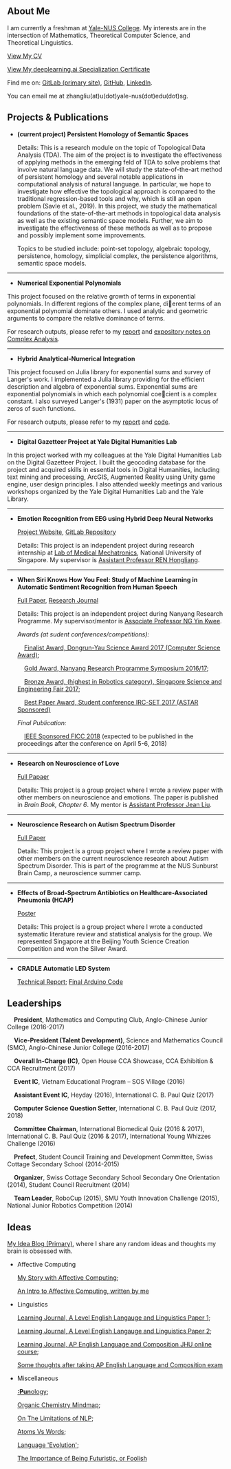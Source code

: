 ## About Me

I am currently a freshman at [Yale-NUS College](https://www.yale-nus.edu.sg). My interests are in the intersection of Mathematics, Theoretical Computer Science, and Theoretical Linguistics. 

[View My CV](https://github.com/zhangliu6/pdfs/blob/master/Liu%20Zhang%20-%20CV.pdf) 

[View My deeplearning.ai Specialization Certificate](https://www.coursera.org/account/accomplishments/specialization/3PAXFXZG7WAZ)

Find me on: [GitLab (primary site)](https://gitlab.com/Liu6), [GitHub](https://github.com/zhangliu6), [LinkedIn](https://www.linkedin.com/in/liu-zhang-384a85132/).

You can email me at zhangliu(at)u(dot)yale-nus(dot)edu(dot)sg.

## Projects & Publications

* **(current project) Persistent Homology of Semantic Spaces**

  Details: This is a research module on the topic of Topological Data Analysis (TDA). The aim of the project is to investigate the effectiveness of applying methods in the emerging feld of TDA to solve problems that involve natural language data. We will study the state-of-the-art method of persistent homology and several notable applications in computational analysis of natural language. In particular, we hope to investigate how effective the topological approach is compared to the traditional regression-based tools and why, which is still an open problem (Savle et al., 2019). In this project, we study the mathematical foundations of the state-of-the-art methods in topological data analysis as well as the existing semantic space models. Further, we aim to investigate the effectiveness of these methods as well as to propose and possibly implement some improvements.
  
  Topics to be studied include: point-set topology, algebraic topology, persistence, homology, simplicial complex, the persistence algorithms, semantic space models.

***
  
* **Numerical Exponential Polynomials**

This project focused on the relative growth of terms in exponential polynomials. In different regions of the complex plane, dierent terms of an exponential polynomial dominate others. I used analytic and geometric arguments to compare the relative dominance of terms.

For research outputs, please refer to my [report](https://github.com/zhangliu6/pdfs/blob/master/rank-terms-liu.pdf) and [expository notes on Complex Analysis](https://github.com/zhangliu6/pdfs/blob/master/notes-on-complex-analysis-liu.pdf).

***

* **Hybrid Analytical-Numerical Integration**

This project focused on Julia library for exponential sums and survey of Langer's work. I implemented a Julia library providing for the efficient description and algebra of exponential sums. Exponential sums are exponential polynomials in which each polynomial coecient is a complex constant. I also surveyed Langer's (1931) paper on the asymptotic locus of zeros of such functions.

For research outputs, please refer to my [report](https://www.unifiedtransformlab.com/outputs.html#Zha2019a) and [code](https://www.unifiedtransformlab.com/outputs.html#Zha2019b).

***

* **Digital Gazetteer Project at Yale Digital Humanities Lab**

In this project worked with my colleagues at the Yale Digital Humanities Lab on the Digital Gazetteer Project. I built the geocoding database for the project and acquired skills in essential tools in Digital Humanities, including text mining and processing, ArcGIS, Augmented Reality using Unity game engine, user design principles. I also attended weekly meetings and various workshops organized by the Yale Digital Humanities Lab and the Yale Library.

*** 

* **Emotion Recognition from EEG using Hybrid Deep Neural Networks**

  [Project Website](https://sites.google.com/view/liu-zhang/home), [GitLab Repository](https://gitlab.com/mobarakol.islam/Zhang_Liu.git)

  Details: This project is an independent project during research internship at [Lab of Medical Mechatronics](http://bioeng.nus.edu.sg/mm/), National University of Singapore. My supervisor is [Assistant Professor REN Hongliang](http://www.bioeng.nus.edu.sg/people/PI/REN/).

***

* **When Siri Knows How You Feel: Study of Machine Learning in Automatic Sentiment Recognition from Human Speech**

  [Full Paper](https://github.com/zhangliu6/pdfs/blob/master/FICC%202018_Camera%20Ready%20Version_FINAL.pdf), [Research Journal](https://github.com/zhangliu6/pdfs/blob/master/Research%20Journal.pdf)

  Details: This project is an independent project during Nanyang Research Programme. My supervisor/mentor is [Associate Professor NG Yin Kwee](http://research.ntu.edu.sg/expertise/academicprofile/Pages/StaffProfile.aspx?ST_EMAILID=MYKNG).

  *Awards (at sudent conferences/competitions):*
  
   &nbsp;&nbsp;&nbsp;&nbsp;[Finalist Award, Dongrun-Yau Science Award 2017 (Computer Science Award)](http://www.yau-awards.science/?page_id=3630#pll_switcher);
      
   &nbsp;&nbsp;&nbsp;&nbsp;[Gold Award, Nanyang Research Programme Symposium 2016/17](http://www.ntu.edu.sg/TalentOutreach/NRP/Pages/index.aspx); 
      
   &nbsp;&nbsp;&nbsp;&nbsp;[Bronze Award, (highest in Robotics category), Singapore Science and Engineering Fair 2017](http://www.science.edu.sg/events/Pages/SSEFAwardWinners2017.aspx);
    
   &nbsp;&nbsp;&nbsp;&nbsp;[Best Paper Award, Student conference IRC-SET 2017 (ASTAR Sponsored)](http://ircset.org/main/conference-2017/)

  *Final Publication:*

   &nbsp;&nbsp;&nbsp;&nbsp;[IEEE Sponsored FICC 2018](http://saiconference.com/FICC2018/Agenda) (expected to be published in the proceedings after the conference on April 5-6, 2018)

***

* **Research on Neuroscience of Love**

    [Full Papaer](https://github.com/zhangliu6/pdfs/blob/master/Neuroscience%20of%20Love_ACJC_Finalised.pdf)

    Details: This project is a group project where I wrote a review paper with other members on neuroscience and emotions. The paper is published in *Brain Book, Chapter 6*. My mentor is [Assistant Professor Jean Liu](https://www.yale-nus.edu.sg/about/faculty/jean-liu/).

***

* **Neuroscience Research on Autism Spectrum Disorder**

    [Full Paper](https://github.com/zhangliu6/pdfs/blob/master/Autism%20Spectrum%20Disorder_ACJC_STEP-NUS%20Sunburnst%20Camp%202017.pdf)

    Details: This project is a group project where I wrote a review paper with other members on the current neuroscience research about Autism Spectrum Disorder. This is part of the programme at the NUS Sunburst Brain Camp, a neuroscience summer camp. 

***

* **Effects of Broad-Spectrum Antibiotics on Healthcare-Associated Pneumonia (HCAP)**

    [Poster](https://github.com/zhangliu6/pdfs/blob/master/Pneumonia%20poster%20FINAL.pdf)

    Details: This project is a group project where I wrote a conducted systematic literature review and statistical analysis for the group. We represented Singapore at the Beijing Youth Science Creation Competition and won the Silver Award.

***


* **CRADLE Automatic LED System**

    [Technical Report](https://github.com/zhangliu6/pdfs/blob/master/Technical%20Report.pdf); [Final Arduino Code](https://github.com/zhangliu6/pdfs/blob/master/Final%20Arduino%20Code.pdf)




## Leaderships

  &nbsp;&nbsp;&nbsp;&nbsp;**President**, Mathematics and Computing Club, Anglo-Chinese Junior College (2016-2017)

  &nbsp;&nbsp;&nbsp;&nbsp;**Vice-President (Talent Development)**, Science and Mathematics Council (SMC), Anglo-Chinese Junior
College (2016-2017)

  &nbsp;&nbsp;&nbsp;&nbsp;**Overall In-Charge (IC)**, Open House CCA Showcase, CCA Exhibition & CCA Recruitment (2017)

  &nbsp;&nbsp;&nbsp;&nbsp;**Event IC**, Vietnam Educational Program – SOS Village (2016)

  &nbsp;&nbsp;&nbsp;&nbsp;**Assistant Event IC**, Heyday (2016), International C. B. Paul Quiz (2017)

  &nbsp;&nbsp;&nbsp;&nbsp;**Computer Science Question Setter**, International C. B. Paul Quiz (2017, 2018)

  &nbsp;&nbsp;&nbsp;&nbsp;**Committee Chairman**, International Biomedical Quiz (2016 & 2017), International C. B. Paul Quiz
(2016 & 2017), International Young Whizzes Challenge (2016)

  &nbsp;&nbsp;&nbsp;&nbsp;**Prefect**, Student Council Training and Development Committee, Swiss Cottage Secondary School
(2014-2015)

  &nbsp;&nbsp;&nbsp;&nbsp;**Organizer**, Swiss Cottage Secondary School Secondary One Orientation (2014), Student Council Recruitment (2014)
  
  &nbsp;&nbsp;&nbsp;&nbsp;**Team Leader**, RoboCup (2015), SMU Youth Innovation Challenge (2015), National Junior Robotics
Competition (2014)

## Ideas

[My Idea Blog (Primary)](shanti.silvrback.com), where I share any random ideas and thoughts my brain is obsessed with.

* Affective Computing 

    [My Story with Affective Computing](https://github.com/zhangliu6/pdfs/blob/master/My%20Aspiration_Affective%20Computing.pdf); 
    
    [An Intro to Affective Computing, written by me](https://github.com/zhangliu6/pdfs/blob/master/Introduction%20to%20Affective%20Computing.pdf)

* Linguistics

    [Learning Journal, A Level English Langauge and Linguistics Paper 1](https://github.com/zhangliu6/pdfs/blob/master/ELL%20P1.pdf);

    [Learning Journal, A Level English Langauge and Linguistics Paper 2](https://github.com/zhangliu6/pdfs/blob/master/ELL%20P2%20Updated.pdf);

    [Learning Journal, AP English Language and Composition JHU online course](https://github.com/zhangliu6/pdfs/blob/master/AP%20ELC.pdf%202.zip);
    
    [Some thoughts after taking AP English Language and Composition exam](https://github.com/zhangliu6/pdfs/blob/master/Final%20Process%20Letter.pdf)

* Miscellaneous

    [**:Pun**ology](https://github.com/zhangliu6/pdfs/blob/master/Punology.pdf);

    [Organic Chemistry Mindmap](https://github.com/zhangliu6/pdfs/blob/master/IMG_9163.jpg);

    [On The Limitations of NLP](https://github.com/zhangliu6/pdfs/blob/master/On_Limitations_of_NLP.md);

    [Atoms Vs Words](https://github.com/zhangliu6/pdfs/blob/master/Atoms_vs_Words.md);

    [Language 'Evolution'](https://github.com/zhangliu6/pdfs/blob/master/Language_'Evolution'.md);

   [The Importance of Being Futuristic, or Foolish](https://github.com/zhangliu6/pdfs/blob/master/The_Importance_of_Being_Futuristic_or_Foolish.md)


